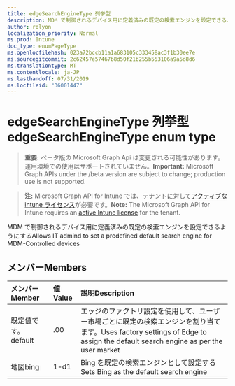 ```yaml
---
title: edgeSearchEngineType 列挙型
description: MDM で制御されるデバイス用に定義済みの既定の検索エンジンを設定できるようにする
author: rolyon
localization_priority: Normal
ms.prod: Intune
doc_type: enumPageType
ms.openlocfilehash: 023a72bccb11a1a683105c333458ac3f1b30ee7e
ms.sourcegitcommit: 2c62457e57467b8d50f21b255b553106a9a5d8d6
ms.translationtype: MT
ms.contentlocale: ja-JP
ms.lasthandoff: 07/31/2019
ms.locfileid: "36001447"
---
```

# <a name="edgesearchenginetype-enum-type"></a><span data-ttu-id="b7f88-103">edgeSearchEngineType 列挙型</span><span class="sxs-lookup"><span data-stu-id="b7f88-103">edgeSearchEngineType enum type</span></span>

> <span data-ttu-id="b7f88-104">**重要:** ベータ版の Microsoft Graph Api は変更される可能性があります。運用環境での使用はサポートされていません。</span><span class="sxs-lookup"><span data-stu-id="b7f88-104">**Important:** Microsoft Graph APIs under the /beta version are subject to change; production use is not supported.</span></span>

> <span data-ttu-id="b7f88-105">**注:** Microsoft Graph API for Intune では、テナントに対して[アクティブな intune ライセンス](https://go.microsoft.com/fwlink/?linkid=839381)が必要です。</span><span class="sxs-lookup"><span data-stu-id="b7f88-105">**Note:** The Microsoft Graph API for Intune requires an [active Intune license](https://go.microsoft.com/fwlink/?linkid=839381) for the tenant.</span></span>

<span data-ttu-id="b7f88-106">MDM で制御されるデバイス用に定義済みの既定の検索エンジンを設定できるようにする</span><span class="sxs-lookup"><span data-stu-id="b7f88-106">Allows IT admind to set a predefined default search engine for MDM-Controlled devices</span></span>

## <a name="members"></a><span data-ttu-id="b7f88-107">メンバー</span><span class="sxs-lookup"><span data-stu-id="b7f88-107">Members</span></span>
|<span data-ttu-id="b7f88-108">メンバー</span><span class="sxs-lookup"><span data-stu-id="b7f88-108">Member</span></span>|<span data-ttu-id="b7f88-109">値</span><span class="sxs-lookup"><span data-stu-id="b7f88-109">Value</span></span>|<span data-ttu-id="b7f88-110">説明</span><span class="sxs-lookup"><span data-stu-id="b7f88-110">Description</span></span>|
|:---|:---|:---|
|<span data-ttu-id="b7f88-111">既定値です。</span><span class="sxs-lookup"><span data-stu-id="b7f88-111">default</span></span>|<span data-ttu-id="b7f88-112">.0</span><span class="sxs-lookup"><span data-stu-id="b7f88-112">0</span></span>|<span data-ttu-id="b7f88-113">エッジのファクトリ設定を使用して、ユーザー市場ごとに既定の検索エンジンを割り当てます。</span><span class="sxs-lookup"><span data-stu-id="b7f88-113">Uses factory settings of Edge to assign the default search engine as per the user market</span></span>|
|<span data-ttu-id="b7f88-114">地図</span><span class="sxs-lookup"><span data-stu-id="b7f88-114">bing</span></span>|<span data-ttu-id="b7f88-115">1-d</span><span class="sxs-lookup"><span data-stu-id="b7f88-115">1</span></span>|<span data-ttu-id="b7f88-116">Bing を既定の検索エンジンとして設定する</span><span class="sxs-lookup"><span data-stu-id="b7f88-116">Sets Bing as the default search engine</span></span>|





